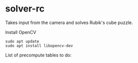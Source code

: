 # solver-rc
Takes input from the camera and solves Rubik's cube puzzle.

Install OpenCV
```
sudo apt update
sudo apt install libopencv-dev
```


List of precompute tables to do:
